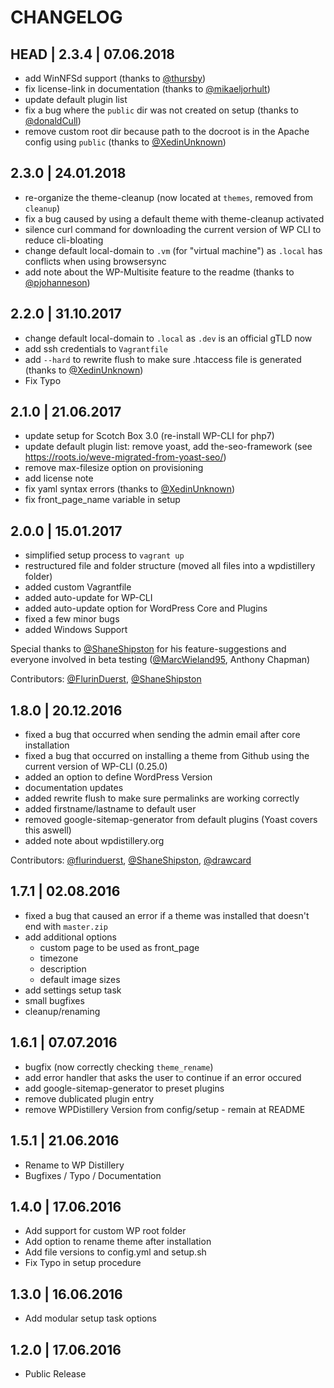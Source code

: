 
# CHANGELOG

## HEAD | 2.3.4 | 07.06.2018
* add WinNFSd support (thanks to [@thursby](https://github.com/thursby))
* fix license-link in documentation (thanks to [@mikaeljorhult](https://github.com/mikaeljorhult))
* update default plugin list
* fix a bug where the `public` dir was not created on setup (thanks to [@donaldCull](https://github.com/donaldCull))
* remove custom root dir because path to the docroot is in the Apache config using `public` (thanks to [@XedinUnknown](https://github.com/XedinUnknown))

## 2.3.0 | 24.01.2018
* re-organize the theme-cleanup (now located at `themes`, removed from `cleanup`)
* fix a bug caused by using a default theme with theme-cleanup activated
* silence curl command for downloading the current version of WP CLI to reduce cli-bloating
* change default local-domain to `.vm` (for "virtual machine") as `.local` has conflicts when using browsersync
* add note about the WP-Multisite feature to the readme (thanks to [@pjohanneson](https://github.com/pjohanneson))

## 2.2.0 | 31.10.2017
* change default local-domain to `.local` as `.dev` is an official gTLD now
* add ssh credentials to `Vagrantfile`
* add `--hard` to rewrite flush to make sure .htaccess file is generated (thanks to [@XedinUnknown](https://github.com/XedinUnknown))
* Fix Typo

## 2.1.0 | 21.06.2017
* update setup for Scotch Box 3.0 (re-install WP-CLI for php7)
* update default plugin list: remove yoast, add the-seo-framework (see https://roots.io/weve-migrated-from-yoast-seo/)
* remove max-filesize option on provisioning
* add license note
* fix yaml syntax errors (thanks to [@XedinUnknown](https://github.com/XedinUnknown))
* fix front_page_name variable in setup

## 2.0.0 | 15.01.2017
* simplified setup process to `vagrant up`
* restructured file and folder structure (moved all files into a wpdistillery folder)
* added custom Vagrantfile
* added auto-update for WP-CLI
* added auto-update option for WordPress Core and Plugins
* fixed a few minor bugs
* added Windows Support

Special thanks to [@ShaneShipston](https://github.com/ShaneShipston) for his feature-suggestions and everyone involved in beta testing ([@MarcWieland95](https://github.com/marcwieland95), Anthony Chapman)

Contributors: [@FlurinDuerst](https://github.com/flurinduerst), [@ShaneShipston](https://github.com/ShaneShipston)

## 1.8.0 | 20.12.2016
* fixed a bug that occurred when sending the admin email after core installation
* fixed a bug that occurred on installing a theme from Github using the current version of WP-CLI (0.25.0)
* added an option to define WordPress Version
* documentation updates
* added rewrite flush to make sure permalinks are working correctly
* added firstname/lastname to default user
* removed google-sitemap-generator from default plugins (Yoast covers this aswell)
* added note about wpdistillery.org

Contributors: [@flurinduerst](https://github.com/flurinduerst), [@ShaneShipston](https://github.com/ShaneShipston), [@drawcard](https://github.com/drawcard)

## 1.7.1 | 02.08.2016
* fixed a bug that caused an error if a theme was installed that doesn't end with `master.zip`
* add additional options
  * custom page to be used as front_page
  * timezone
  * description
  * default image sizes
* add settings setup task
* small bugfixes
* cleanup/renaming

## 1.6.1 | 07.07.2016
* bugfix (now correctly checking `theme_rename`)
* add error handler that asks the user to continue if an error occured
* add google-sitemap-generator to preset plugins
* remove dublicated plugin entry
* remove WPDistillery Version from config/setup - remain at README

## 1.5.1 | 21.06.2016
* Rename to WP Distillery
* Bugfixes / Typo / Documentation

## 1.4.0 | 17.06.2016
* Add support for custom WP root folder
* Add option to rename theme after installation
* Add file versions to config.yml and setup.sh
* Fix Typo in setup procedure


## 1.3.0 | 16.06.2016
* Add modular setup task options

## 1.2.0 | 17.06.2016
* Public Release

